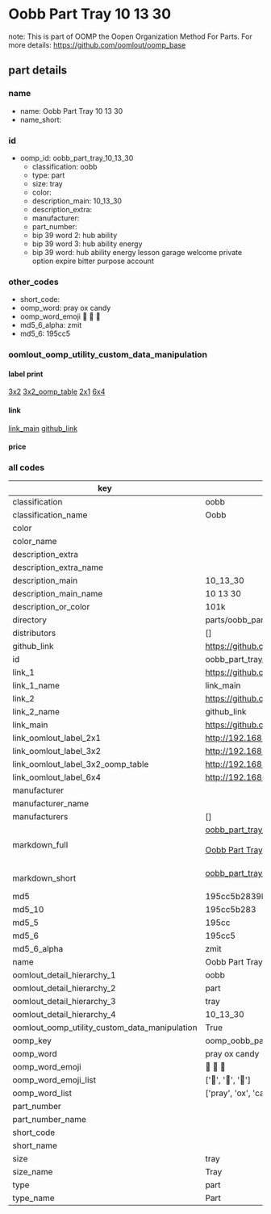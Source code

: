 # Oobb Part Tray 10 13 30  

note: This is part of OOMP the Oopen Organization Method For Parts. For more details: https://github.com/oomlout/oomp_base

##  part details





### name
* name: Oobb Part Tray 10 13 30
* name_short: 
### id
* oomp_id: oobb_part_tray_10_13_30
  * classification: oobb
  * type: part
  * size: tray
  * color: 
  * description_main: 10_13_30
  * description_extra: 
  * manufacturer: 
  * part_number: 
  * bip 39 word 2: hub ability
  * bip 39 word 3: hub ability energy
  * bip 39 word: hub ability energy lesson garage welcome private option expire bitter purpose account

### other_codes
* short_code: 
* oomp_word: pray ox candy
* oomp_word_emoji :pray: :ox: :candy:
* md5_6_alpha: zmit
* md5_6: 195cc5






### oomlout_oomp_utility_custom_data_manipulation
#### label print
[3x2](http://192.168.1.245:1112/?label=oomp%20zmit)
[3x2_oomp_table](http://192.168.1.107:1112/?label=oomp%20zmit)
[2x1](http://192.168.1.242:1112/?label=oomp%20zmit)
[6x4](http://192.168.1.55:1112/?label=oomp%20zmit)    

#### link

[link_main](https://github.com/oomlout/oomlout_oomp_current_version_messy/tree/main/parts/oobb_part_tray_10_13_30) [github_link](https://github.com/oomlout/oomlout_oomp_part_src/tree/main/parts/oobb_part_tray_10_13_30)                             

#### price







### all codes 
| key | value |  
| --- | --- |  
| classification | oobb |  
| classification_name | Oobb |  
| color |  |  
| color_name |  |  
| description_extra |  |  
| description_extra_name |  |  
| description_main | 10_13_30 |  
| description_main_name | 10 13 30 |  
| description_or_color | 101k |  
| directory | parts/oobb_part_tray_10_13_30 |  
| distributors | [] |  
| github_link | https://github.com/oomlout/oomlout_oomp_part_src/tree/main/parts/oobb_part_tray_10_13_30 |  
| id | oobb_part_tray_10_13_30 |  
| link_1 | https://github.com/oomlout/oomlout_oomp_current_version_messy/tree/main/parts/oobb_part_tray_10_13_30 |  
| link_1_name | link_main |  
| link_2 | https://github.com/oomlout/oomlout_oomp_part_src/tree/main/parts/oobb_part_tray_10_13_30 |  
| link_2_name | github_link |  
| link_main | https://github.com/oomlout/oomlout_oomp_current_version_messy/tree/main/parts/oobb_part_tray_10_13_30 |  
| link_oomlout_label_2x1 | http://192.168.1.242:1112/?label=oomp%20zmit |  
| link_oomlout_label_3x2 | http://192.168.1.245:1112/?label=oomp%20zmit |  
| link_oomlout_label_3x2_oomp_table | http://192.168.1.107:1112/?label=oomp%20zmit |  
| link_oomlout_label_6x4 | http://192.168.1.55:1112/?label=oomp%20zmit |  
| manufacturer |  |  
| manufacturer_name |  |  
| manufacturers | [] |  
| markdown_full | [oobb_part_tray_10_13_30](https://github.com/oomlout/oomlout_oomp_current_version_messy/tree/main/parts/oobb_part_tray_10_13_30)<br>[](https://github.com/oomlout/oomlout_oomp_current_version_messy/tree/main/parts/oobb_part_tray_10_13_30)<br>[Oobb Part Tray 10 13 30](https://github.com/oomlout/oomlout_oomp_current_version_messy/tree/main/parts/oobb_part_tray_10_13_30)<br><br> |  
| markdown_short | [oobb_part_tray_10_13_30](https://github.com/oomlout/oomlout_oomp_current_version_messy/tree/main/parts/oobb_part_tray_10_13_30)<br><br> |  
| md5 | 195cc5b2839bb567e52fb80694000b74 |  
| md5_10 | 195cc5b283 |  
| md5_5 | 195cc |  
| md5_6 | 195cc5 |  
| md5_6_alpha | zmit |  
| name | Oobb Part Tray 10 13 30 |  
| oomlout_detail_hierarchy_1 | oobb |  
| oomlout_detail_hierarchy_2 | part |  
| oomlout_detail_hierarchy_3 | tray |  
| oomlout_detail_hierarchy_4 | 10_13_30 |  
| oomlout_oomp_utility_custom_data_manipulation | True |  
| oomp_key | oomp_oobb_part_tray_10_13_30 |  
| oomp_word | pray ox candy |  
| oomp_word_emoji | :pray: :ox: :candy: |  
| oomp_word_emoji_list | [':pray:', ':ox:', ':candy:'] |  
| oomp_word_list | ['pray', 'ox', 'candy'] |  
| part_number |  |  
| part_number_name |  |  
| short_code |  |  
| short_name |  |  
| size | tray |  
| size_name | Tray |  
| type | part |  
| type_name | Part |  
